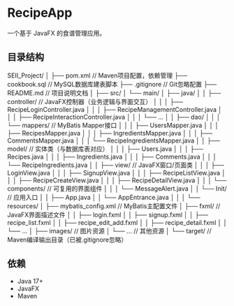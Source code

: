 # RecipeApp

一个基于 JavaFX 的食谱管理应用。

## 目录结构

SEII_Project/
│
├── pom.xml                        // Maven项目配置，依赖管理
├── cookbook.sql                   // MySQL数据库建表脚本
├── .gitignore                     // Git忽略配置
├── README.md                      // 项目说明文档
│
├── src/
│   └── main/
│       ├── java/
│       │   ├── controller/        // JavaFX控制器（业务逻辑与界面交互）
│       │   │   ├── RecipeLoginController.java
│       │   │   ├── RecipeManagementController.java
│       │   │   ├── RecipeInteractionController.java
│       │   │   └── ...
│       │   ├── dao/
│       │   │   └── mappers/      // MyBatis Mapper接口
│       │   │       ├── UsersMapper.java
│       │   │       ├── RecipesMapper.java
│       │   │       ├── IngredientsMapper.java
│       │   │       ├── CommentsMapper.java
│       │   │       └── RecipeIngredientsMapper.java
│       │   ├── model/            // 实体类（与数据库表对应）
│       │   │   ├── Users.java
│       │   │   ├── Recipes.java
│       │   │   ├── Ingredients.java
│       │   │   ├── Comments.java
│       │   │   └── RecipeIngredients.java
│       │   ├── view/             // JavaFX窗口/页面类
│       │   │   ├── LoginView.java
│       │   │   ├── SignupView.java
│       │   │   ├── RecipeListView.java
│       │   │   ├── RecipeCreateView.java
│       │   │   ├── RecipeDetailView.java
│       │   │   └── components/   // 可复用的界面组件
│       │   │       └── MessageAlert.java
│       │   └── Init/             // 应用入口
│       │       ├── App.java
│       │       └── AppEntrance.java
│       │
│       └── resources/
│           ├── mybatis_config.xml    // MyBatis主配置文件
│           ├── fxml/                // JavaFX界面描述文件
│           │   ├── login.fxml
│           │   ├── signup.fxml
│           │   ├── recipe_list.fxml
│           │   ├── recipe_edit_add.fxml
│           │   ├── recipe_detail.fxml
│           │   └── ...
│           ├── images/              // 图片资源
│           └── ...                  // 其他资源
│
└── target/                      // Maven编译输出目录（已被.gitignore忽略）

## 依赖
- Java 17+
- JavaFX
- Maven
